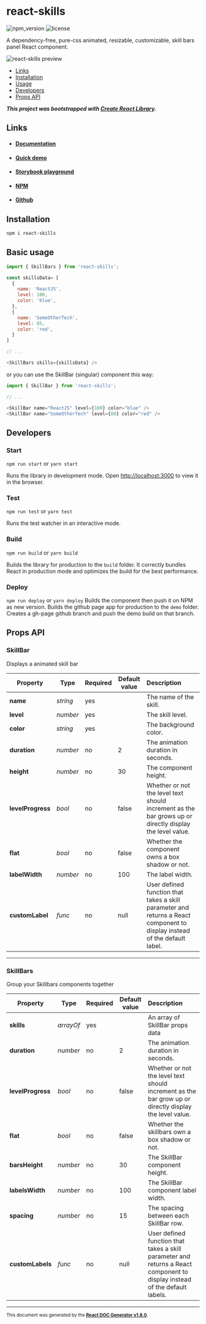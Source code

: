 # react-skills

![npm_version](https://img.shields.io/npm/v/react-skills)
![license](https://img.shields.io/npm/l/react-skills)

A dependency-free, pure-css animated, resizable, customizable, skill bars panel React component.

![react-skills preview](https://repository-images.githubusercontent.com/260488185/fa955200-8c9f-11ea-91d8-d8307c6c288c)

- [Links](#links)
- [Installation](#install)
- [Usage](#usage)
- [Developers](#dev)
- [Props API](#propsapi)

***This project was bootstrapped with [Create React Library](https://github.com/dimimikadze/create-react-library).***

<a name="links"></a>
## Links

- #### [Documentation](https://kevincastejon.github.io/react-skills/documentation)
- #### [Quick demo](https://kevincastejon.github.io/react-skills/)
- #### [Storybook playground](https://kevincastejon.github.io/react-skills/storybook)
- #### [NPM](https://www.npmjs.com/package/react-skills)
- #### [Github](https://github.com/kevincastejon/react-skills)

<a name="install"></a>
## Installation
```bash
npm i react-skills
```
<a name="usage"></a>
## Basic usage
```js
import { SkillBars } from 'react-skills';

const skillsData= [
  {
    name: 'ReactJS',
    level: 100,
    color: 'blue',
  },
  {
    name: 'SomeOtherTech',
    level: 85,
    color: 'red',
  }
]

// ...

<SkillBars skills={skillsData} />
```

or you can use the SkillBar (singular) component this way:
```js
import { SkillBar } from 'react-skills';

// ...

<SkillBar name="ReactJS" level={100} color="blue" />
<SkillBar name="SomeOtherTech" level={80} color="red" />
```

<a name="dev"></a>
## Developers

### Start
`npm run start` or `yarn start`

Runs the library in development mode. Open [http://localhost:3000](http://localhost:3000) to view it in the browser.

### Test
`npm run test` or `yarn test`

Runs the test watcher in an interactive mode.

### Build
`npm run build` or `yarn build`

Builds the library for production to the `build` folder.
It correctly bundles React in production mode and optimizes the build for the best performance.

### Deploy
`npm run deploy` or `yarn deploy`
Builds the component then push it on NPM as new version.
Builds the github page app for production to the `demo` folder.
Creates a gh-page github branch and push the demo build on that branch.

<a name="propsapi"></a>
## Props API


### SkillBar

Displays a animated skill bar   




| Property | Type | Required | Default value | Description |
|-----|-----|-----|-----|:-----|
|**name**|*string*|yes||The name of the skill.|
|**level**|*number*|yes||The skill level.|
|**color**|*string*|yes||The background color.|
|**duration**|*number*|no|2|The animation duration in seconds.|
|**height**|*number*|no|30|The component height.|
|**levelProgress**|*bool*|no|false|Whether or not the level text should increment as the bar grows up or directly display the level value.|
|**flat**|*bool*|no|false|Whether the component owns a box shadow or not.|
|**labelWidth**|*number*|no|100|The label width.|
|**customLabel**|*func*|no|null|User defined function that takes a skill parameter and returns a React component to display instead of the default label.|

-----

### SkillBars

Group your Skillbars components together   




| Property | Type | Required | Default value | Description |
|-----|-----|-----|-----|:-----|
|**skills**|*arrayOf*|yes||An array of SkillBar props data|
|**duration**|*number*|no|2|The animation duration in seconds.|
|**levelProgress**|*bool*|no|false|Whether or not the level text should increment as the bar grow up or directly display the level value.|
|**flat**|*bool*|no|false|Whether the skillbars own a box shadow or not.|
|**barsHeight**|*number*|no|30|The SkillBar component height.|
|**labelsWidth**|*number*|no|100|The SkillBar component label width.|
|**spacing**|*number*|no|15|The spacing between each SkillBar row.|
|**customLabels**|*func*|no|null|User defined function that takes a skill parameter and returns a React component to display instead of the default labels.|

-----

<sub>This document was generated by the <a href="https://github.com/kevincastejon/react-doc-generator" target="_blank">**React DOC Generator v1.8.0**</a>.</sub>

